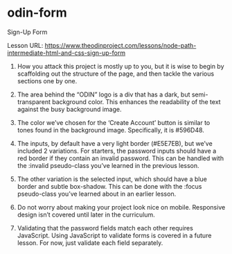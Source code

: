 # odin-form
Sign-Up Form

Lesson URL: https://www.theodinproject.com/lessons/node-path-intermediate-html-and-css-sign-up-form

1. How you attack this project is mostly up to you, but it is wise to begin by scaffolding out the structure of the page, and then tackle the various sections one by one.

2. The area behind the “ODIN” logo is a div that has a dark, but semi-transparent background color. This enhances the readability of the text against the busy background image.

3. The color we’ve chosen for the ‘Create Account’ button is similar to tones found in the background image. Specifically, it is #596D48.

4. The inputs, by default have a very light border (#E5E7EB), but we’ve included 2 variations. For starters, the password inputs should have a red border if they contain an invalid password. This can be handled with the :invalid pseudo-class you’ve learned in the previous lesson.

5. The other variation is the selected input, which should have a blue border and subtle box-shadow. This can be done with the :focus pseudo-class you’ve learned about in an earlier lesson.

6. Do not worry about making your project look nice on mobile. Responsive design isn’t covered until later in the curriculum.

7. Validating that the password fields match each other requires JavaScript. Using JavaScript to validate forms is covered in a future lesson. For now, just validate each field separately.